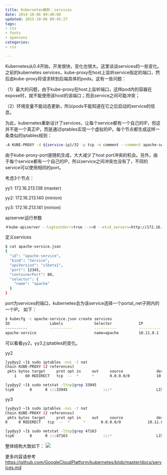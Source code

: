 ```yaml
---
title: Kubernetes解析：services
date: 2014-10-06 09:40:00
updated: 2015-10-06 09:45:27
tags: 
- css
- fonts
- opensans
categories: 
- css

---
```

Kubernetes从0.4开始，开发很快，变化也很大。这里谈谈services的一些变化。
之前的kubernetes services，kube-proxy在host上监听service指定的端口，然后由kube-proxy将请求转到后端具体的pods。这有一些问题：

（1）最大的问题，由于kube-proxy在host上监听端口，这样pod内的容器在expose时，就不能使用该host的该端口；而且service之间可能冲突；

（2）环境变量不能动态更新，所以pods不能知道在它之后启动的service的信息。

为此，kubernetes重新设计了services，让每个service都有一个自己的IP，但这并不是一个真正IP，而是通过iptables实现一个虚拟的IP。每个节点都生成这样一条类似的iptables规则：

```sh
-A KUBE-PROXY -d ${service-ip}/32 -p tcp -m comment --comment apache-service -m tcp --dport ${service-port} -j REDIRECT --to-ports ${kube-proxy-port}
```

由于kube-proxy-port是随机生成，大大减少了host port冲突的机会。另外，由于每个service都有一个自己的IP，所以service之间冲突也没有了，不同的service可以使用相同的port。


<!--more-->


考虑3个节点：

yy1: 172.16.213.138 (master)

yy2: 172.16.213.140 (minion)

yy3: 172.16.213.141 (minion)

apiserver运行参数

```sh
＃kube-apiserver --logtostderr=true --v=0 --etcd_servers=http://172.16.213.138:4001 --address=0.0.0.0 --port=8080 --machines=172.16.213.140,172.16.213.141 --minion_port=10250 --allow_privileged=true --portal_net=10.11.0.0/16
```

定义services

```sh
$ cat apache-service.json
{
  "id": "apache-service",
  "kind": "Service",
  "apiVersion": "v1beta1",
  "port": 12345,
  "containerPort": 80,
  "selector": {
    "name": "apache"
  }
}
```

port为services的端口，kubernetes会为该service选择一个portal_net子网内的一个IP。
如下：

```sh
$ kubecfg -c apache-service.json create services
ID                  Labels              Selector            IP                  Port
----------          ----------          ----------          ----------          ----------
apache-service                          name=apache         10.11.0.1           12345
```

可以看看yy2，yy3上iptables的变化。

yy2

```sh
[yy@yy2 ~]$ sudo iptables -nvL -t nat
Chain KUBE-PROXY (2 references)
 pkts bytes target     prot opt in     out     source               destination         
    1    60 REDIRECT   tcp  --  *      *       0.0.0.0/0            10.11.0.1            /* apache-service */ tcp dpt:12345 redir ports 33945

[yy@yy2 ~]$ sudo netstat -ltnp|grep 33945
tcp6       0      0 :::33945                :::*                    LISTEN      247/kube-proxy
```

yy3

```sh
[yy@yy3 ~]$ sudo iptables -nvL -t nat
Chain KUBE-PROXY (2 references)
 pkts bytes target     prot opt in     out     source               destination         
0     0 REDIRECT   tcp  --  *      *       0.0.0.0/0            10.11.0.1            /* apache-service */ tcp dpt:12345 redir ports 47163

[yy@yy3 ~]$ sudo netstat -ltnp|grep 47163
tcp6       0      0 :::47163                :::*                    LISTEN      255/kube-proxy
```

整体结构大致如下：
![](/assets/2014-11-03-kubernetes-services.png)

更多内容请参考
https://github.com/GoogleCloudPlatform/kubernetes/blob/master/docs/services.md